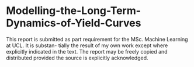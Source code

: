 # Modelling-the-Long-Term-Dynamics-of-Yield-Curves
This report is submitted as part requirement for the MSc. Machine Learning at UCL. It is substan- tially the result of my own work except where explicitly indicated in the text. The report may be freely copied and distributed provided the source is explicitly acknowledged. 

